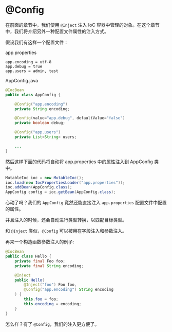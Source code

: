 @Config
=======================

在前面的章节中，我们使用 `@Inject` 注入 IoC 容器中管理的对象。在这个章节中，我们将介绍另外一种配置文件属性的注入方式。

假设我们有这样一个配置文件：

app.properties

```
app.encoding = utf-8
app.debug = true
app.users = admin, test
```

AppConfig.java

```java
@IocBean
public class AppConfig {

    @Config("app.encoding")
    private String encoding;

    @Config(value="app.debug", defaultValue="false")
    private boolean debug;

    @Config("app.users")
    private List<String> users;

    ...
}
```

然后这样下面的代码将自动将 app.properties 中的属性注入到 AppConfig 类中。

```java
MutableIoc ioc = new MutableIoc();
ioc.load(new IocPropertiesLoader("app.properties"));
ioc.addBean(AppConfig.class);
AppConfig config = ioc.getBean(AppConfig.class);
```

心动了吗？我们的 `AppConfig` 竟然还能直接注入 `app.properties` 配置文件中配置的属性。

并且注入的时候，还会自动进行类型转换，以匹配目标类型。

和 `@Inject` 类似，`@Config` 可以被用在字段注入和参数注入。

再来一个构造函数参数注入的例子:

```java
@IocBean
public class Hello {
    private final Foo foo;
    private final String encoding;

    @Inject
    public Hello(
        @Inject("foo") Foo foo,
        @Config("app.encoding") String encoding
    ) {
        this.foo = foo;
        this.encoding = encoding;
    }
}
```

怎么样？有了 `@Config`，我们的注入更方便了。


